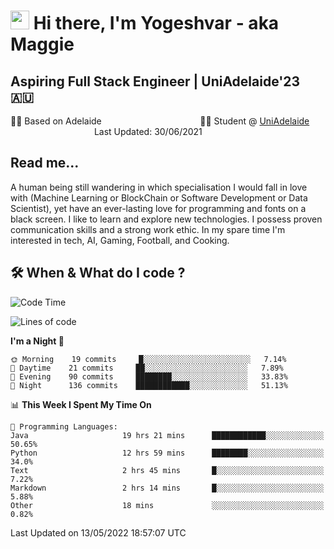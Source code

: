 <h1><img src="https://emojis.slackmojis.com/emojis/images/1531849430/4246/blob-sunglasses.gif?1531849430" width="30"/> Hi there, I'm Yogeshvar - aka Maggie</h1>

## Aspiring Full Stack Engineer | UniAdelaide'23 🇦🇺  
🏂🏻  Based on Adelaide &nbsp;&nbsp;&nbsp;&nbsp;&nbsp;&nbsp;&nbsp;&nbsp;&nbsp;&nbsp;&nbsp;&nbsp;&nbsp;&nbsp;&nbsp;&nbsp;&nbsp;&nbsp;&nbsp;&nbsp;&nbsp;&nbsp;&nbsp;&nbsp;&nbsp;&nbsp;&nbsp;&nbsp;&nbsp;&nbsp;&nbsp;&nbsp;&nbsp;&nbsp;&nbsp;&nbsp;&nbsp;&nbsp;&nbsp;👨‍💻 Student @ [UniAdelaide](https://www.adelaide.edu.au)   &nbsp;&nbsp;&nbsp;&nbsp;&nbsp;&nbsp;&nbsp;&nbsp;&nbsp;&nbsp;&nbsp;&nbsp;&nbsp;&nbsp;&nbsp;&nbsp;&nbsp;&nbsp;&nbsp;&nbsp;&nbsp;&nbsp;&nbsp;&nbsp;&nbsp;&nbsp;&nbsp;&nbsp;&nbsp;&nbsp;&nbsp;&nbsp; &nbsp;Last Updated: 30/06/2021

## Read me...

A human being still wandering in which specialisation I would fall in love with (Machine Learning or BlockChain or Software Development or Data Scientist), yet have an ever-lasting love for programming and fonts on a black screen. I like to learn and explore new technologies. I possess proven communication skills and a strong work ethic. In my spare time I'm interested in tech, AI, Gaming, Football, and Cooking.

## 🛠 When & What do I code ?  

<!--START_SECTION:waka-->
![Code Time](http://img.shields.io/badge/Code%20Time-1%2C455%20hrs%2035%20mins-blue)

![Lines of code](https://img.shields.io/badge/From%20Hello%20World%20I%27ve%20Written-6%20Million%20lines%20of%20code-blue)

**I'm a Night 🦉** 

```text
🌞 Morning    19 commits     █░░░░░░░░░░░░░░░░░░░░░░░░   7.14% 
🌆 Daytime    21 commits     ██░░░░░░░░░░░░░░░░░░░░░░░   7.89% 
🌃 Evening    90 commits     ████████░░░░░░░░░░░░░░░░░   33.83% 
🌙 Night      136 commits    ████████████░░░░░░░░░░░░░   51.13%

```


📊 **This Week I Spent My Time On** 

```text
💬 Programming Languages: 
Java                     19 hrs 21 mins      ████████████░░░░░░░░░░░░░   50.65% 
Python                   12 hrs 59 mins      ████████░░░░░░░░░░░░░░░░░   34.0% 
Text                     2 hrs 45 mins       █░░░░░░░░░░░░░░░░░░░░░░░░   7.22% 
Markdown                 2 hrs 14 mins       █░░░░░░░░░░░░░░░░░░░░░░░░   5.88% 
Other                    18 mins             ░░░░░░░░░░░░░░░░░░░░░░░░░   0.82%

```


 Last Updated on 13/05/2022 18:57:07 UTC
<!--END_SECTION:waka-->
